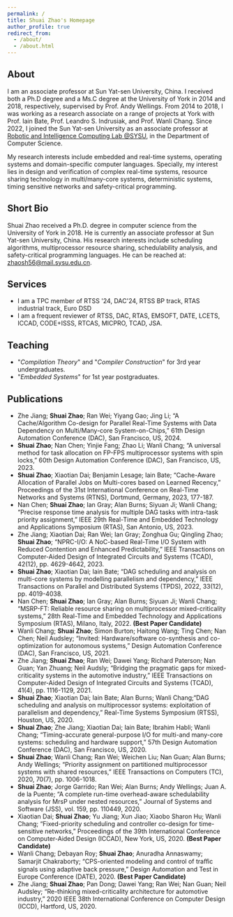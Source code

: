 ```yaml
---
permalink: /
title: Shuai Zhao's Homepage
author_profile: true
redirect_from: 
  - /about/
  - /about.html
---
```




About
------
I am an associate professor at Sun Yat-sen University, China. I received both a Ph.D degree and a Ms.C degree at the University of York in 2014 and 2018, respectively, supervised by Prof. Andy Wellings. From 2014 to 2018, I was working as a research associate on a range of projects at York with Prof. Iain Bate, Prof. Leandro S. Indrusiak, and Prof. Wanli Chang. Since 2022, I joined the Sun Yat-sen University as an associate professor at [Robotic and Intelligence Computing Lab @SYSU](https://www.usilab.cn/), in the Department of Computer Science. 

My research interests include embedded and real-time systems, operating systems and domain-specific computer languages. Specially, my interest lies in design and verification of complex real-time systems, resource sharing technology in multi/many-core systems, deterministic systems, timing sensitive networks and safety-critical programming.



Short Bio
------
Shuai Zhao received a Ph.D. degree in computer science from the University of York in 2018. He is currently an associate professor at Sun Yat-sen University, China. His research interests include scheduling algorithms, multiprocessor resource sharing, schedulability analysis, and safety-critical programming languages. He can be reached at: zhaosh56@mail.sysu.edu.cn.



Services
------
- I am a TPC member of RTSS '24, DAC'24, RTSS BP track, RTAS industrial track, Euro DSD
- I am a frequent reviewer of RTSS, DAC, RTAS, EMSOFT, DATE, LCETS, ICCAD, CODE+ISSS, RTCAS, MICPRO, TCAD, JSA.



Teaching
------
- "*Compilation Theory*" and "*Compiler Construction*" for 3rd year undergraduates.
- "*Embedded Systems*" for 1st year postgraduates.



Publications
------
- Zhe Jiang; **Shuai Zhao**; Ran Wei; Yiyang Gao; Jing Li; “A Cache/Algorithm Co-design for Parallel Real-Time Systems with Data Dependency on Multi/Many-core System-on-Chips,” 61th Design Automation Conference (DAC), San Francisco, US, 2024.
- **Shuai Zhao**; Nan Chen; Yinjie Fang; Zhao Li; Wanli Chang; “A universal method for task allocation on FP-FPS multiprocessor systems with spin locks,” 60th Design Automation Conference (DAC), San Francisco, US, 2023.
- **Shuai Zhao**; Xiaotian Dai; Benjamin Lesage; Iain Bate; “Cache-Aware Allocation of Parallel Jobs on Multi-cores based on Learned Recency,” Proceedings of the 31st International Conference on Real-Time Networks and Systems (RTNS), Dortmund, Germany, 2023, 177-187. 
- Nan Chen; **Shuai Zhao**; Ian Gray; Alan Burns; Siyuan Ji; Wanli Chang; “Precise response time analysis for multiple DAG tasks with intra-task priority assignment,” IEEE 29th Real-Time and Embedded Technology and Applications Symposium (RTAS), San Antonio, US, 2023.
- Zhe Jiang; Xiaotian Dai; Ran Wei; Ian Gray; Zonghua Gu; Qingling Zhao; **Shuai Zhao**; “NPRC-I/O: A NoC-based Real-Time I/O System with Reduced Contention and Enhanced Predictability,” IEEE Transactions on Computer-Aided Design of Integrated Circuits and Systems (TCAD), 42(12), pp. 4629-4642, 2023.
- **Shuai Zhao**; Xiaotian Dai; Iain Bate; “DAG scheduling and analysis on multi-core systems by modelling parallelism and dependency,” IEEE Transactions on Parallel and Distributed Systems (TPDS), 2022, 33(12), pp. 4019-4038. 
- Nan Chen; **Shuai Zhao**; Ian Gray; Alan Burns; Siyuan Ji; Wanli Chang; “MSRP-FT: Reliable resource sharing on multiprocessor mixed-criticality systems,” 28th Real-Time and Embedded Technology and Applications Symposium (RTAS), Milano, Italy, 2022. **(Best Paper Candidate)**
- Wanli Chang; **Shuai Zhao**; Simon Burton; Haitong Wang; Ting Chen; Nan Chen; Neil Audsley; “Invited: Hardware/software co-synthesis and co-optimization for autonomous systems,” Design Automation Conference (DAC), San Francisco, US, 2021.
- Zhe Jiang; **Shuai Zhao**; Ran Wei; Dawei Yang; Richard Paterson; Nan Guan; Yan Zhuang; Neil Audsly; “Bridging the pragmatic gaps for mixed-criticality systems in the automotive industry,” IEEE Transactions on Computer-Aided Design of Integrated Circuits and Systems (TCAD), 41(4), pp. 1116-1129, 2021.
- **Shuai Zhao**; Xiaotian Dai; Iain Bate; Alan Burns; Wanli Chang;“DAG scheduling and analysis on multiprocessor systems: exploitation of parallelism and dependency,” Real-Time Systems Symposium (RTSS), Houston, US, 2020.
- **Shuai Zhao**; Zhe Jiang; Xiaotian Dai; Iain Bate; Ibrahim Habli; Wanli Chang; “Timing-accurate general-purpose I/O for multi-and many-core systems: scheduling and hardware support,” 57th Design Automation Conference (DAC), San Francisco, US, 2020.
- **Shuai Zhao**; Wanli Chang; Ran Wei; Weichen Liu; Nan Guan; Alan Burns; Andy Wellings; “Priority assignment on partitioned multiprocessor systems with shared resources,” IEEE Transactions on Computers (TC), 2020, 70(7), pp. 1006-1018.
- **Shuai Zhao**; Jorge Garrido; Ran Wei; Alan Burns; Andy Wellings; Juan A. de la Puente; “A complete run-time overhead-aware schedulability analysis for MrsP under nested resources,” Journal of Systems and Software (JSS), vol. 159, pp. 110449, 2020.
- Xiaotian Dai; **Shuai Zhao**; Yu Jiang; Xun Jiao; Xiaobo Sharon Hu; Wanli Chang; “Fixed-priority scheduling and controller co-design for time-sensitive networks,” Proceedings of the 39th International Conference on Computer-Aided Design (ICCAD), New York, US, 2020. **(Best Paper Candidate)**
- Wanli Chang; Debayan Roy; **Shuai Zhao**; Anuradha Annaswamy; Samarjit Chakraborty; “CPS-oriented modeling and control of traﬀic signals using adaptive back pressure,” Design Automation and Test in Europe Conference (DATE), 2020. **(Best Paper Candidate)**
- Zhe Jiang; **Shuai Zhao**; Pan Dong; Dawei Yang; Ran Wei; Nan Guan; Neil Audsley; “Re-thinking mixed-criticality architecture for automotive industry,” 2020 IEEE 38th International Conference on Computer Design (ICCD), Hartford, US, 2020.